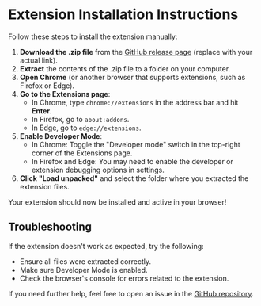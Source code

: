 # Extension Installation Instructions

Follow these steps to install the extension manually:

1. **Download the .zip file** from the [GitHub release page](https://github.com/nahianhasan161/MinFill/archive/refs/heads/main.zip) (replace with your actual link).
2. **Extract** the contents of the .zip file to a folder on your computer.
3. **Open Chrome** (or another browser that supports extensions, such as Firefox or Edge).
4. **Go to the Extensions page**:
   - In Chrome, type `chrome://extensions` in the address bar and hit **Enter**.
   - In Firefox, go to `about:addons`.
   - In Edge, go to `edge://extensions`.
5. **Enable Developer Mode**:
   - In Chrome: Toggle the "Developer mode" switch in the top-right corner of the Extensions page.
   - In Firefox and Edge: You may need to enable the developer or extension debugging options in settings.
6. **Click "Load unpacked"** and select the folder where you extracted the extension files.

Your extension should now be installed and active in your browser!

## Troubleshooting

If the extension doesn't work as expected, try the following:

- Ensure all files were extracted correctly.
- Make sure Developer Mode is enabled.
- Check the browser's console for errors related to the extension.

If you need further help, feel free to open an issue in the [GitHub repository](https://github.com/nahianhasan161/MinFill/issues).